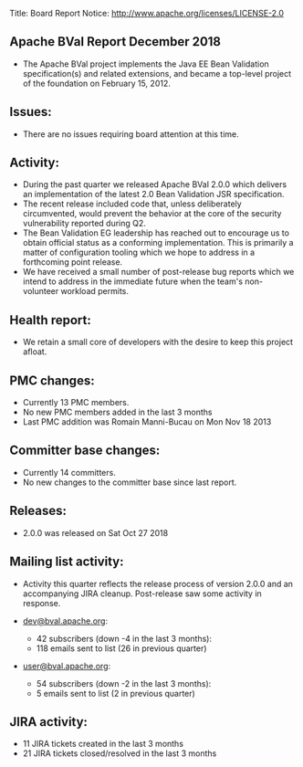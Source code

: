 Title: Board Report
Notice: http://www.apache.org/licenses/LICENSE-2.0

## Apache BVal Report December 2018 ##

 - The Apache BVal project implements the Java EE Bean Validation
   specification(s) and related extensions, and became a top-level project of
   the foundation on February 15, 2012.

## Issues:

 - There are no issues requiring board attention at this time.

## Activity:

 - During the past quarter we released Apache BVal 2.0.0 which delivers an
   implementation of the latest 2.0 Bean Validation JSR specification.
 - The recent release included code that, unless deliberately circumvented,
   would prevent the behavior at the core of the security vulnerability reported
   during Q2.
 - The Bean Validation EG leadership has reached out to encourage us to obtain
   official status as a conforming implementation. This is primarily a matter
   of configuration tooling which we hope to address in a forthcoming point
   release.
 - We have received a small number of post-release bug reports which we intend
   to address in the immediate future when the team's non-volunteer workload
   permits.

## Health report:

 - We retain a small core of developers with the desire to keep this project
   afloat.

## PMC changes: 

 - Currently 13 PMC members. 
 - No new PMC members added in the last 3 months 
 - Last PMC addition was Romain Manni-Bucau on Mon Nov 18 2013 

## Committer base changes: 

 - Currently 14 committers. 
 - No new changes to the committer base since last report. 

## Releases: 

 - 2.0.0 was released on Sat Oct 27 2018 

## Mailing list activity: 

 - Activity this quarter reflects the release process of version 2.0.0 and an
   accompanying JIRA cleanup. Post-release saw some activity in response.

 - dev@bval.apache.org:  
    - 42 subscribers (down -4 in the last 3 months): 
    - 118 emails sent to list (26 in previous quarter) 

 - user@bval.apache.org:  
    - 54 subscribers (down -2 in the last 3 months): 
    - 5 emails sent to list (2 in previous quarter) 

## JIRA activity: 

 - 11 JIRA tickets created in the last 3 months 
 - 21 JIRA tickets closed/resolved in the last 3 months 
